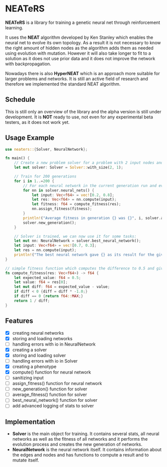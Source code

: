 # NEATeRS

**NEATeRS** is a library for training a genetic neural net through reinforcement learning.

It uses the **NEAT** algorithm developed by Ken Stanley which enables the neural net to evolve its own topology. As a result it is not necessary to know the right amount of hidden nodes as the algorithm adds them as needed using evolution with mutation. However it will also take longer to fit to a solution as it does not use prior data and it does not improve the network with backpropagation.

Nowadays there is also **HyperNEAT** which is an approach more suitable for larger problems and networks. It is still an active field of research and therefore we implemented the standard NEAT algorithm.

## Schedule

This is still only an overview of the library and the alpha version is still under development. It is **NOT** ready to use, not even for any experimental beta testers, as it does not work yet.

## Usage Example

```rust
use neaters::{Solver, NeuralNetwork};

fn main() {
	// Create a new problem solver for a problem with 2 input nodes and one output node:
	let mut solver: Solver = Solver::with_size(2, 1);

	// Train for 200 generations
	for i in 1..=200 {
		// For each neural network in the current generation run and evaluate them by assigning a fitness score:
		for nn in solver.neural_nets() {
			let input: Vec<f64> = vec![0.2, 0.8];
			let res: Vec<f64> = nn.compute(input);
			let fitness: f64 = compute_fitness(res);
			nn.assign_fitness(fitness);
		}
		println!("Average fitness in generation {} was {}", i, solver.average_fitness());
		solver.new_generation();
	}

	// Solver is trained, we can now use it for some tasks:
	let mut nn: NeuralNetwork = solver.best_neural_network();
	let input: Vec<f64> = vec![0.7, 0.3];
	let res = nn.compute(input);
	println!("The best neural network gave {} as its result for the given input", res[0]);
}

// simple fitness function which computes the difference to 0.5 and gives a higher fitness the closer the result is
fn compute_fitness(res: Vec<f64>) -> f64 {
	let expected_value: f64 = 0.5;
	let value: f64 = res[0];
	let mut diff: f64 = expected_value - value;
	if diff < 0 {diff = diff * -1.0;}
	if diff == 0 {return f64::MAX;}
	return 1 / diff;
}

```

## Features

- [x] creating neural networks
- [x] storing and loading networks
- [ ] handling errors with io in NeuralNetwork
- [x] creating a solver
- [x] storing and loading solver
- [ ] handling errors with io in Solver
- [x] creating a phenotype
- [x] compute() function for neural network
- [ ] sanitizing input
- [ ] assign_fitness() function for neural network
- [ ] new_generation() function for solver
- [ ] average_fitness() function for solver
- [ ] best_neural_network() function for solver
- [ ] add advanced logging of stats to solver

## Implementation

- **Solver** is the main object for training. It contains several stats, all neural networks as well as the fitness of all networks and it performs the evolution process and creates the new generation of networks.
- **NeuralNetwork** is the neural network itself. It contains information about the edges and nodes and has functions to compute a result and to mutate itself.
